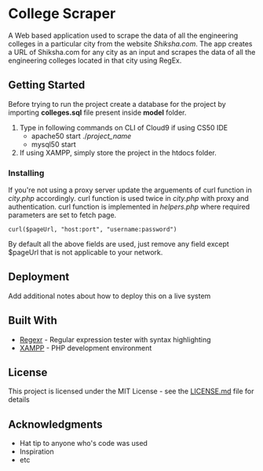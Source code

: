# College Scraper

A Web based application used to scrape the data of all the engineering colleges in a particular city from the website _Shiksha.com_.
The app creates a URL of Shiksha.com for any city as an input and scrapes the data of all the engineering colleges located in that city using RegEx.

## Getting Started

Before trying to run the project create a database for the project by importing __colleges.sql__ file present inside __model__ folder.
1. Type in following commands on CLI of Cloud9 if using CS50 IDE
    * apache50 start ./_project_name_
    * mysql50 start
2. If using XAMPP, simply store the project in the htdocs folder.

### Installing

If you're not using a proxy server update the arguements of curl function in _city.php_ accordingly.
curl function is used twice in _city.php_ with proxy and authentication.
curl function is implemented in _helpers.php_ where required parameters are set to fetch page.

```
curl($pageUrl, "host:port", "username:password")
```

By default all the above fields are used, just remove any field except $pageUrl that is not applicable to your network.

## Deployment

Add additional notes about how to deploy this on a live system

## Built With

* [Regexr](https://regexr.com/) - Regular expression tester with syntax highlighting
* [XAMPP](https://www.apachefriends.org/index.html) - PHP development environment

## License

This project is licensed under the MIT License - see the [LICENSE.md](LICENSE.md) file for details

## Acknowledgments

* Hat tip to anyone who's code was used
* Inspiration
* etc
